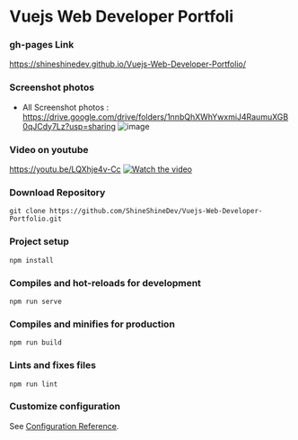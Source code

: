 # Vuejs Web Developer Portfoli


### gh-pages Link
https://shineshinedev.github.io/Vuejs-Web-Developer-Portfolio/



### Screenshot photos

-  All Screenshot photos : https://drive.google.com/drive/folders/1nnbQhXWhYwxmiJ4RaumuXGB0qJCdy7Lz?usp=sharing
 ![image](https://drive.google.com/uc?export=view&id=1P2YhGFWGJdU57r_gnww2JM_tSXPKGv2-)
 
 


### Video on youtube
https://youtu.be/LQXhje4v-Cc
[![Watch the video](https://img.youtube.com/vi/LQXhje4v-Cc/hqdefault.jpg)](https://youtu.be/LQXhje4v-Cc)



### Download Repository
```
git clone https://github.com/ShineShineDev/Vuejs-Web-Developer-Portfolio.git
```

### Project setup
```
npm install
```

### Compiles and hot-reloads for development
```
npm run serve
```

### Compiles and minifies for production
```
npm run build
```

### Lints and fixes files
```
npm run lint
```

### Customize configuration
See [Configuration Reference](https://cli.vuejs.org/config/).
